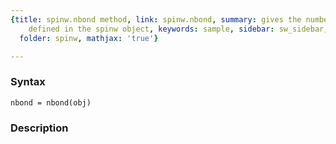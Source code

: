 ```yaml
---
{title: spinw.nbond method, link: spinw.nbond, summary: gives the number of bonds
    defined in the spinw object, keywords: sample, sidebar: sw_sidebar, permalink: spinw_nbond.html,
  folder: spinw, mathjax: 'true'}

---
```


### Syntax

`nbond = nbond(obj)`

### Description



